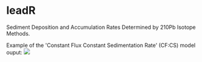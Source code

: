 # leadR
Sediment Deposition and Accumulation Rates Determined by 210Pb Isotope Methods.

Example of the 'Constant Flux Constant Sedimentation Rate' (CF:CS) model ouput:
![](http://i65.tinypic.com/30uqpfq.png)

